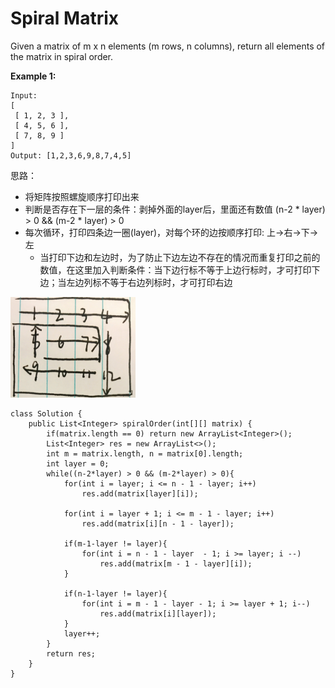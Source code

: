 # Spiral Matrix

Given a matrix of m x n elements (m rows, n columns), return all elements of the matrix in spiral order.

**Example 1:**

```
Input:
[
 [ 1, 2, 3 ],
 [ 4, 5, 6 ],
 [ 7, 8, 9 ]
]
Output: [1,2,3,6,9,8,7,4,5]
```

思路：

* 将矩阵按照螺旋顺序打印出来
* 判断是否存在下一层的条件：剥掉外面的layer后，里面还有数值 (n-2 * layer) > 0 && (m-2 * layer) > 0
* 每次循环，打印四条边一圈(layer)，对每个环的边按顺序打印: 上->右->下->左 
  * 当打印下边和左边时，为了防止下边左边不存在的情况而重复打印之前的数值，在这里加入判断条件：当下边行标不等于上边行标时，才可打印下边；当左边列标不等于右边列标时，才可打印右边
  
<img src="/pictures/question_54.jpg" width="200">

```
class Solution {
    public List<Integer> spiralOrder(int[][] matrix) {
        if(matrix.length == 0) return new ArrayList<Integer>();
        List<Integer> res = new ArrayList<>();
        int m = matrix.length, n = matrix[0].length;
        int layer = 0;       
        while((n-2*layer) > 0 && (m-2*layer) > 0){
            for(int i = layer; i <= n - 1 - layer; i++)
                res.add(matrix[layer][i]);
            
            for(int i = layer + 1; i <= m - 1 - layer; i++)
                res.add(matrix[i][n - 1 - layer]);
            
            if(m-1-layer != layer){
                for(int i = n - 1 - layer  - 1; i >= layer; i --)
                    res.add(matrix[m - 1 - layer][i]);
            }
            
            if(n-1-layer != layer){
                for(int i = m - 1 - layer - 1; i >= layer + 1; i--)
                    res.add(matrix[i][layer]);
            }         
            layer++;
        }        
        return res;
    }
}
```
